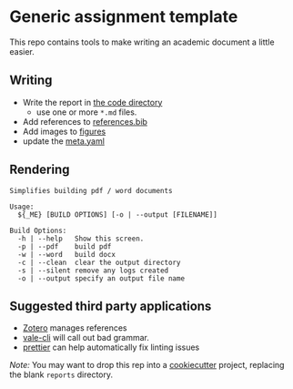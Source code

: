 # Generic assignment template

This repo contains tools to make writing an academic document a little easier.

## Writing

+ Write the report in [the code directory](code/)
  + use one or more `*.md` files.
+ Add references to [references.bib](code/references.bib)
+ Add images to [figures](code/figures)
+ update the [meta.yaml](code/config/meta.yaml)

## Rendering

```text
Simplifies building pdf / word documents 

Usage:
  ${_ME} [BUILD OPTIONS] [-o | --output [FILENAME]]

Build Options:
  -h | --help   Show this screen.
  -p | --pdf    build pdf
  -w | --word   build docx
  -c | --clean  clear the output directory
  -s | --silent remove any logs created
  -o | --output specify an output file name
```

## Suggested third party applications

+ [Zotero](https://www.zotero.org) manages references
+ [vale-cli](https://github.com/errata-ai/vale) will call out bad grammar.
+ [prettier](https://prettier.io/) can help automatically fix linting issues

_Note:_ You may want to drop this rep into a [cookiecutter](https://drivendata.github.io/cookiecutter-data-science/) project, replacing the blank ```reports``` directory.
